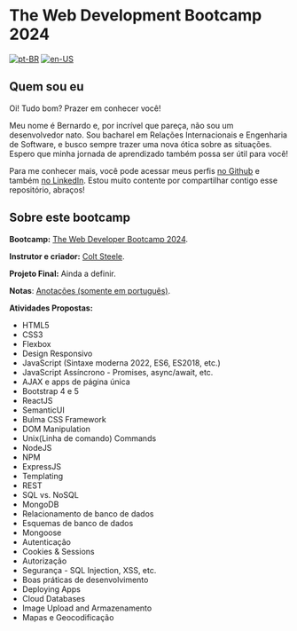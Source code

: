 # The Web Development Bootcamp 2024

[![pt-BR](https://img.shields.io/badge/lang-pt--BR-green)](.\readme.md)
[![en-US](https://img.shields.io/badge/lang-en--US-blue)](.\readme.en-US.md)

## Quem sou eu

Oi! Tudo bom? Prazer em conhecer você!

Meu nome é Bernardo e, por incrível que pareça, não sou um desenvolvedor nato. Sou bacharel em Relações Internacionais e Engenharia de Software, e busco sempre trazer uma nova ótica sobre as situações. Espero que minha jornada de aprendizado também possa ser útil para você!

Para me conhecer  mais, você  pode acessar meus perfis [no Github](https://github.com/bernalves) e também [no LinkedIn](https://www.linkedin.com/in/santosalbirwt/).  Estou muito contente por compartilhar contigo esse repositório, abraços!

## Sobre este bootcamp

**Bootcamp:** [The Web Developer Bootcamp 2024](https://github.com/Colt/TheWebDeveloperBootcampSolutions).

**Instrutor e criador:**  [Colt Steele](https://www.youtube.com/c/ColtSteeleCode).

**Projeto Final:** Ainda a definir.

**Notas**: [Anotações (somente em português)](.\personalNotes).

**Atividades Propostas:**

- HTML5
- CSS3
- Flexbox
- Design Responsivo
- JavaScript (Sintaxe moderna 2022, ES6, ES2018, etc.)
- JavaScript Assíncrono - Promises, async/await, etc.
- AJAX e apps de página única
- Bootstrap 4 e 5
- ReactJS
- SemanticUI
- Bulma CSS Framework
- DOM Manipulation
- Unix(Linha de comando) Commands
- NodeJS
- NPM
- ExpressJS
- Templating
- REST
- SQL vs. NoSQL
- MongoDB
- Relacionamento de banco de dados
- Esquemas de banco de dados
- Mongoose
- Autenticação
- Cookies & Sessions
- Autorização
- Segurança - SQL Injection, XSS, etc.
- Boas práticas de desenvolvimento
- Deploying Apps
- Cloud Databases
- Image Upload and Armazenamento
- Mapas e Geocodificação
